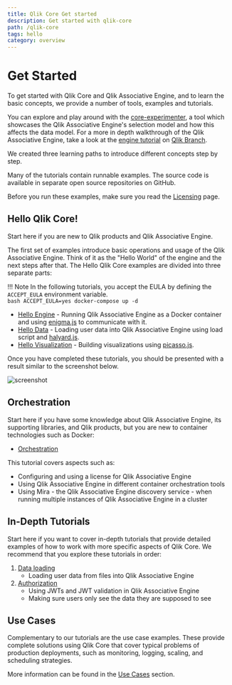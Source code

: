 ```yaml
---
title: Qlik Core Get started
description: Get started with qlik-core
path: /qlik-core
tags: hello
category: overview
---
```

# Get Started

To get started with Qlik Core and Qlik Associative Engine, and to learn the basic concepts,
we provide a number of tools, examples and tutorials.

You can explore and play around with the
[core-experimenter](https://experimenter.qlik.dev/), a tool which showcases the Qlik Associative Engine's selection
model and how this affects the data model. For a more in depth walkthrough of the Qlik Associative Engine, take a look
at the  [engine tutorial]( https://developer.qlik.com/knowledge/tutorial/engineTutorial) on
[Qlik Branch](https://developer.qlik.com).

We created three learning paths to introduce different concepts step by step.

Many of the tutorials contain runnable examples.
The source code is available in separate open source repositories on GitHub.

Before you run these examples, make sure you read the [Licensing](./licensing.md) page.

## Hello Qlik Core!

Start here if you are new to Qlik products and Qlik Associative Engine.

The first set of examples introduce basic operations and usage of the Qlik Associative Engine. Think of
it as the "Hello World" of the engine and the next steps after that.
The Hello Qlik Core examples are divided into three separate parts:

!!! Note
    In the following tutorials, you accept the EULA by defining the `ACCEPT_EULA` environment variable.</br>
    ```bash
    ACCEPT_EULA=yes docker-compose up -d
    ```

- [Hello Engine](./tutorials/hello-engine.md) - Running Qlik Associative Engine as a Docker container and using
    [enigma.js](https://github.com/qlik-oss/enigma.js/) to communicate with it.
- [Hello Data](./tutorials/hello-data.md) - Loading user data into Qlik Associative Engine using
    load script and [halyard.js](https://github.com/qlik-oss/halyard.js).
- [Hello Visualization](./tutorials/hello-visualization.md) - Building visualizations using [picasso.js](https://picassojs.com/).

Once you have completed these tutorials, you should be presented with a result similar to the screenshot below.

![screenshot](./images/hello-viz.png)

## Orchestration

Start here if you have some knowledge about Qlik Associative Engine, its supporting libraries,
and Qlik products, but you are new to container technologies such as Docker:

- [Orchestration](./tutorials/orchestration.md)

This tutorial covers aspects such as:

- Configuring and using a license for Qlik Associative Engine
- Using Qlik Associative Engine in different container orchestration tools
- Using Mira - the Qlik Associative Engine discovery service - when running multiple
    instances of Qlik Associative Engine in a cluster

## In-Depth Tutorials

Start here if you want to cover in-depth tutorials that provide detailed examples of how to work with more specific
aspects of Qlik Core. We recommend that you explore these tutorials in order:

1. [Data loading](./tutorials/data-loading/local-files.md)
    - Loading user data from files into Qlik Associative Engine
1. [Authorization](./tutorials/authorization.md)
    - Using JWTs and JWT validation in Qlik Associative Engine
    - Making sure users only see the data they are supposed to see

## Use Cases

Complementary to our tutorials are the use case examples. These provide complete solutions using Qlik Core that cover
typical problems of production deployments, such as monitoring, logging, scaling, and scheduling strategies.

More information can be found in the [Use Cases](./use-cases.md) section.
